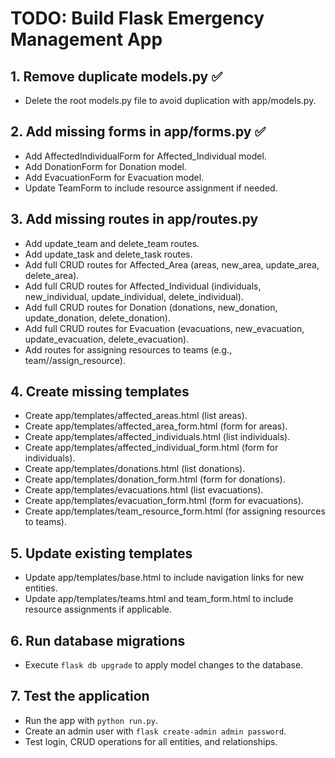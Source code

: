 # TODO: Build Flask Emergency Management App

## 1. Remove duplicate models.py ✅
- Delete the root models.py file to avoid duplication with app/models.py.

## 2. Add missing forms in app/forms.py ✅
- Add AffectedIndividualForm for Affected_Individual model.
- Add DonationForm for Donation model.
- Add EvacuationForm for Evacuation model.
- Update TeamForm to include resource assignment if needed.

## 3. Add missing routes in app/routes.py
- Add update_team and delete_team routes.
- Add update_task and delete_task routes.
- Add full CRUD routes for Affected_Area (areas, new_area, update_area, delete_area).
- Add full CRUD routes for Affected_Individual (individuals, new_individual, update_individual, delete_individual).
- Add full CRUD routes for Donation (donations, new_donation, update_donation, delete_donation).
- Add full CRUD routes for Evacuation (evacuations, new_evacuation, update_evacuation, delete_evacuation).
- Add routes for assigning resources to teams (e.g., team/<id>/assign_resource).

## 4. Create missing templates
- Create app/templates/affected_areas.html (list areas).
- Create app/templates/affected_area_form.html (form for areas).
- Create app/templates/affected_individuals.html (list individuals).
- Create app/templates/affected_individual_form.html (form for individuals).
- Create app/templates/donations.html (list donations).
- Create app/templates/donation_form.html (form for donations).
- Create app/templates/evacuations.html (list evacuations).
- Create app/templates/evacuation_form.html (form for evacuations).
- Create app/templates/team_resource_form.html (for assigning resources to teams).

## 5. Update existing templates
- Update app/templates/base.html to include navigation links for new entities.
- Update app/templates/teams.html and team_form.html to include resource assignments if applicable.

## 6. Run database migrations
- Execute `flask db upgrade` to apply model changes to the database.

## 7. Test the application
- Run the app with `python run.py`.
- Create an admin user with `flask create-admin admin password`.
- Test login, CRUD operations for all entities, and relationships.
